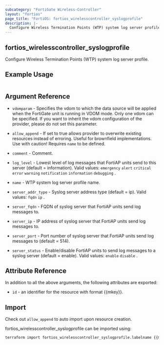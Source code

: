```yaml
---
subcategory: "FortiGate Wireless-Controller"
layout: "fortios"
page_title: "FortiOS: fortios_wirelesscontroller_syslogprofile"
description: |-
  Configure Wireless Termination Points (WTP) system log server profile.
---
```


## fortios_wirelesscontroller_syslogprofile
Configure Wireless Termination Points (WTP) system log server profile.

## Example Usage

```hcl

```

## Argument Reference
* `vdomparam` - Specifies the vdom to which the data source will be applied when the FortiGate unit is running in VDOM mode. Only one vdom can be specified. If you want to inherit the vdom configuration of the provider, please do not set this parameter.
* `allow_append` - If set to true allows provider to overwrite existing resources instead of erroring. Useful for brownfield implementations. Use with caution! Requires `name` to be defined.

* `comment` - Comment.
* `log_level` - Lowest level of log messages that FortiAP units send to this server (default = information). Valid values: `emergency` `alert` `critical` `error` `warning` `notification` `information` `debugging` .
* `name` - WTP system log server profile name.
* `server_addr_type` - Syslog server address type (default = ip). Valid values: `fqdn` `ip` .
* `server_fqdn` - FQDN of syslog server that FortiAP units send log messages to.
* `server_ip` - IP address of syslog server that FortiAP units send log messages to.
* `server_port` - Port number of syslog server that FortiAP units send log messages to (default = 514).
* `server_status` - Enable/disable FortiAP units to send log messages to a syslog server (default = enable). Valid values: `enable` `disable` .

## Attribute Reference

In addition to all the above arguments, the following attributes are exported:
* `id` - an identifier for the resource with format {{mkey}}.

## Import

Check out `allow_append` to auto import upon resource creation.

fortios_wirelesscontroller_syslogprofile can be imported using:
```sh
terraform import fortios_wirelesscontroller_syslogprofile.labelname {{mkey}}
```
